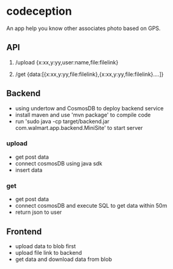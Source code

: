 # codeception

An app help you know other associates photo based on GPS. 

## API

1. /upload
{x:xx,y:yy,user:name,file:filelink}

2. /get
{data:[{x:xx,y:yy,file:filelink},{x:xx,y:yy,file:filelink}....]}

## Backend 

- using undertow and CosmosDB to deploy backend service
- install maven and use 'mvn package' to compile code 
- run 'sudo java -cp target/backend.jar com.walmart.app.backend.MiniSite' to start server


### upload

- get post data
- connect cosmosDB using java sdk
- insert data

### get

- get post data
- connect cosmosDB and execute SQL to get data within 50m
- return json to user

## Frontend

- upload data to blob first
- upload file link to backend
- get data and download data from blob